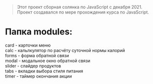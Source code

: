 
>Этот проект сборная солянка по JavaScript с декабря 2021.  
>Проект создавался по мере прохождения курса по JavaScript.

# Папка modules:  
card - карточки меню  
calc - кальлкулятор по расчёту суточной нормы калорий  
forms - форма обратной связи  
modal - модальное окно обратной связи  
slider - слайдер продуктов  
tabs - вкладки выбора стиля питания  
timer - таймер окончания акции  
